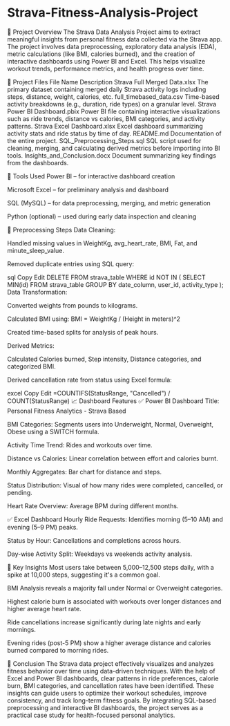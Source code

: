 # Strava-Fitness-Analysis-Project

🧾 Project Overview
The Strava Data Analysis Project aims to extract meaningful insights from personal fitness data collected via the Strava app. The project involves data preprocessing, exploratory data analysis (EDA), metric calculations (like BMI, calories burned), and the creation of interactive dashboards using Power BI and Excel. This helps visualize workout trends, performance metrics, and health progress over time.

📁 Project Files
File Name	Description
Strava Full Merged Data.xlsx	The primary dataset containing merged daily Strava activity logs including steps, distance, weight, calories, etc.
full_timebased_data.csv	Time-based activity breakdowns (e.g., duration, ride types) on a granular level.
Strava Power BI Dashboard.pbix	Power BI file containing interactive visualizations such as ride trends, distance vs calories, BMI categories, and activity patterns.
Strava Excel Dashboard.xlsx	Excel dashboard summarizing activity stats and ride status by time of day.
README.md	Documentation of the entire project.
SQL_Preprocessing_Steps.sql	SQL script used for cleaning, merging, and calculating derived metrics before importing into BI tools.
Insights_and_Conclusion.docx	Document summarizing key findings from the dashboards.

🔧 Tools Used
Power BI – for interactive dashboard creation

Microsoft Excel – for preliminary analysis and dashboard

SQL (MySQL) – for data preprocessing, merging, and metric generation

Python (optional) – used during early data inspection and cleaning

🧹 Preprocessing Steps
Data Cleaning:

Handled missing values in WeightKg, avg_heart_rate, BMI, Fat, and minute_sleep_value.

Removed duplicate entries using SQL query:

sql
Copy
Edit
DELETE FROM strava_table
WHERE id NOT IN (
  SELECT MIN(id)
  FROM strava_table
  GROUP BY date_column, user_id, activity_type
);
Data Transformation:

Converted weights from pounds to kilograms.

Calculated BMI using: BMI = WeightKg / (Height in meters)^2

Created time-based splits for analysis of peak hours.

Derived Metrics:

Calculated Calories burned, Step intensity, Distance categories, and categorized BMI.

Derived cancellation rate from status using Excel formula:

excel
Copy
Edit
=COUNTIFS(StatusRange, "Cancelled") / COUNT(StatusRange)
📈 Dashboard Features
✅ Power BI Dashboard
Title: Personal Fitness Analytics - Strava Based

BMI Categories: Segments users into Underweight, Normal, Overweight, Obese using a SWITCH formula.

Activity Time Trend: Rides and workouts over time.

Distance vs Calories: Linear correlation between effort and calories burnt.

Monthly Aggregates: Bar chart for distance and steps.

Status Distribution: Visual of how many rides were completed, cancelled, or pending.

Heart Rate Overview: Average BPM during different months.

✅ Excel Dashboard
Hourly Ride Requests: Identifies morning (5–10 AM) and evening (5–9 PM) peaks.

Status by Hour: Cancellations and completions across hours.

Day-wise Activity Split: Weekdays vs weekends activity analysis.

📌 Key Insights
Most users take between 5,000–12,500 steps daily, with a spike at 10,000 steps, suggesting it's a common goal.

BMI Analysis reveals a majority fall under Normal or Overweight categories.

Highest calorie burn is associated with workouts over longer distances and higher average heart rate.

Ride cancellations increase significantly during late nights and early mornings.

Evening rides (post-5 PM) show a higher average distance and calories burned compared to morning rides.

🧾 Conclusion
The Strava data project effectively visualizes and analyzes fitness behavior over time using data-driven techniques. With the help of Excel and Power BI dashboards, clear patterns in ride preferences, calorie burn, BMI categories, and cancellation rates have been identified. These insights can guide users to optimize their workout schedules, improve consistency, and track long-term fitness goals. By integrating SQL-based preprocessing and interactive BI dashboards, the project serves as a practical case study for health-focused personal analytics.
